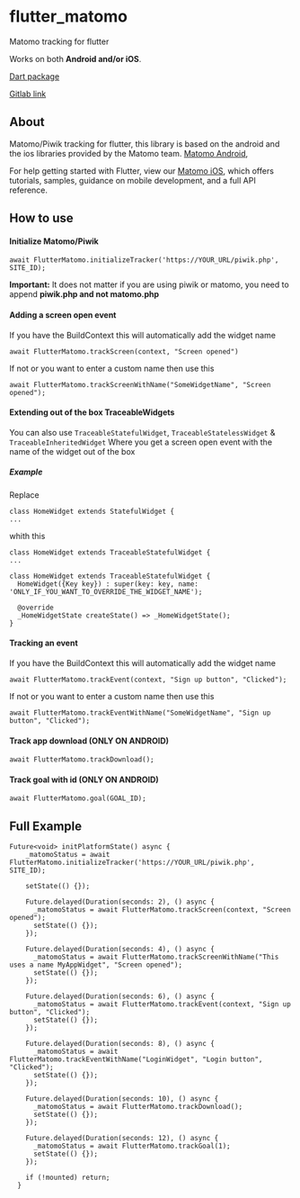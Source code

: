 # flutter_matomo

Matomo tracking for flutter

Works on both **Android and/or iOS**.

[Dart package](https://pub.dev/packages/flutter_matomo)

[Gitlab link](https://gitlab.com/petleo-and-iatros-opensource/flutter_matomo)

## About

Matomo/Piwik tracking for flutter, this library is based on the android and the ios libraries provided by the Matomo team.
[Matomo Android](https://github.com/matomo-org/matomo-sdk-android/),

For help getting started with Flutter, view our 
[Matomo iOS](https://github.com/matomo-org/matomo-sdk-ios), which offers tutorials, 
samples, guidance on mobile development, and a full API reference.

## How to use 

#### Initialize Matomo/Piwik

```$xslt
await FlutterMatomo.initializeTracker('https://YOUR_URL/piwik.php', SITE_ID);
```

 **Important:** It does not matter if you are using piwik or matomo, you need to append **piwik.php and not matomo.php**

 
#### Adding a screen open event

If you have the BuildContext this will automatically add the widget name

```$xslt
await FlutterMatomo.trackScreen(context, "Screen opened")
``` 

If not or you want to enter a custom name then use this 

```$xslt
await FlutterMatomo.trackScreenWithName("SomeWidgetName", "Screen opened");
```

#### Extending out of the box TraceableWidgets

You can also use `TraceableStatefulWidget`, `TraceableStatelessWidget` & `TraceableInheritedWidget` Where you get a screen open event with the name of the widget out of the box

##### Example

Replace 
```$xslt
class HomeWidget extends StatefulWidget {
...
```
whith this
```$xslt
class HomeWidget extends TraceableStatefulWidget {
...
```

```$xslt
class HomeWidget extends TraceableStatefulWidget {
  HomeWidget({Key key}) : super(key: key, name: 'ONLY_IF_YOU_WANT_TO_OVERRIDE_THE_WIDGET_NAME');

  @override
  _HomeWidgetState createState() => _HomeWidgetState();
}
```


#### Tracking an event

If you have the BuildContext this will automatically add the widget name

```$xslt
await FlutterMatomo.trackEvent(context, "Sign up button", "Clicked");
``` 

If not or you want to enter a custom name then use this 

```$xslt
await FlutterMatomo.trackEventWithName("SomeWidgetName", "Sign up button", "Clicked");
```



#### Track app download (ONLY ON ANDROID)

```$xslt
await FlutterMatomo.trackDownload();
``` 



#### Track goal with id (ONLY ON ANDROID)

```$xslt
await FlutterMatomo.goal(GOAL_ID);
```



## Full Example

```$xslt
Future<void> initPlatformState() async {
    _matomoStatus = await FlutterMatomo.initializeTracker('https://YOUR_URL/piwik.php', SITE_ID);

    setState(() {});

    Future.delayed(Duration(seconds: 2), () async {
      _matomoStatus = await FlutterMatomo.trackScreen(context, "Screen opened");
      setState(() {});
    });

    Future.delayed(Duration(seconds: 4), () async {
      _matomoStatus = await FlutterMatomo.trackScreenWithName("This uses a name MyAppWidget", "Screen opened");
      setState(() {});
    });

    Future.delayed(Duration(seconds: 6), () async {
      _matomoStatus = await FlutterMatomo.trackEvent(context, "Sign up button", "Clicked");
      setState(() {});
    });

    Future.delayed(Duration(seconds: 8), () async {
      _matomoStatus = await FlutterMatomo.trackEventWithName("LoginWidget", "Login button", "Clicked");
      setState(() {});
    });

    Future.delayed(Duration(seconds: 10), () async {
      _matomoStatus = await FlutterMatomo.trackDownload();
      setState(() {});
    });

    Future.delayed(Duration(seconds: 12), () async {
      _matomoStatus = await FlutterMatomo.trackGoal(1);
      setState(() {});
    });

    if (!mounted) return;
  }
``` 




